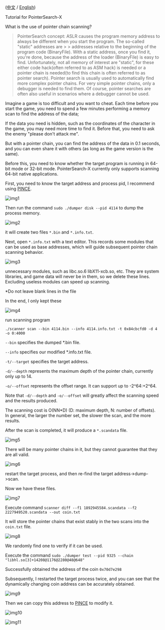 ([中文](./zh.md) / [English](./en.md))

Tutorial for PointerSearch-X

What is the use of pointer chain scanning?

> PointerSearch concept:
> ASLR causes the program memory address to always be different when you start the program. The so-called "static" addresses are > > addresses relative to the beginning of the program code (BinaryFile). With a static address, once you find it, you're done, because the address of the loader (BinaryFile) is easy to find. Unfortunately, not all memory of interest are "static", for these either code hack(often referred to as ASM hack) is needed or a pointer chain is needed(to find this chain is often referred to as pointer search).
> Pointer search is usually used to automatically find more complex pointer chains. For very simple pointer chains, only a debugger is needed to find them. Of course, pointer searches are often also useful in scenarios where a debugger cannot be used.

Imagine a game is too difficult and you want to cheat. Each time before you start the game, you need to spend a few minutes performing a memory scan to find the address of the data;

If the data you need is hidden, such as the coordinates of the character in the game, you may need more time to find it. Before that, you need to ask the enemy "please don't attack me".

But with a pointer chain, you can find the address of the data in 0.1 seconds, and you can even share it with others (as long as the game version is the same).

Before this, you need to know whether the target program is running in 64-bit mode or 32-bit mode. PointerSearch-X currently only supports scanning 64-bit native applications.

First, you need to know the target address and process pid, I recommend using [PINCE](https://github.com/korcankaraokcu/PINCE).

![img1](img/1.png)

Then run the command `sudo ./dumper disk --pid 4114` to dump the process memory.

![img2](img/2.png)

it will create two files `*.bin` and `*.info.txt`.

Next, open `*.info.txt` with a text editor. This records some modules that can be used as base addresses, which will guide subsequent pointer chain scanning behavior.

![img3](img/3.png)

unnecessary modules, such as libc.so.6 libX11-xcb.so, etc. They are system libraries, and game data will never be in them, so we delete these lines. Excluding useless modules can speed up scanning.

*Do not leave blank lines in the file

In the end, I only kept these

![img4](img/4.png)

run scanning program

`./scanner scan --bin 4114.bin --info 4114.info.txt -t 0x84cbcfd0 -d 4 -o 0:4000`

`--bin` specifies the dumped *.bin file.

`--info` specifies our modified *.info.txt file.

`-t/--target` specifies the target address.

`-d/--depth` represents the maximum depth of the pointer chain, currently only up to 14.

`-o/--offset` represents the offset range. It can support up to -2^64:+2^64.

Note that `-d/--depth` and `-o/--offset` will greatly affect the scanning speed and the results produced.

The scanning cost is O(NN*D) (D: maximum depth, N: number of offsets). In general, the larger the number set, the slower the scan, and the more results.

After the scan is completed, it will produce a `*.scandata` file.

![img5](img/5.png)

There will be many pointer chains in it, but they cannot guarantee that they are all valid.

![img6](img/6.png)

restart the target process, and then re-find the target address->dump->scan.

Now we have these files.

![img7](img/7.png)

Execute command `scanner diff --f1 1892945584.scandata --f2 2227949520.scandata --out coin.txt`

It will store the pointer chains that exist stably in the two scans into the `coin.txt` file.

![img8](img/8.png)

We randomly find one to verify if it can be used.

Execute the command `sudo ./dumper test --pid 9325 --chain "libhl.so[3]+14208@1176@2280@48@648"`

Successfully obtained the address of the coin `0x70d7e298`

Subsequently, I restarted the target process twice, and you can see that the dynamically changing coin address can be accurately obtained.

![img9](img/9.png)

Then we can copy this address to [PINCE](https://github.com/korcankaraokcu/PINCE) to modify it.

![img10](img/10.png)

![img11](img/11.png)